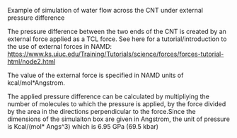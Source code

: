 Example of simulation of water flow across the CNT under external pressure difference

The pressure difference between the two ends of the CNT is created by an external force applied as a TCL force.
See here for a tutorial/introduction to the use of external forces in NAMD:
https://www.ks.uiuc.edu/Training/Tutorials/science/forces/forces-tutorial-html/node2.html

The value of the external force is specified in NAMD units of kcal/mol*Angstrom. 

The applied pressure difference can be calculated by multipliying the number of molecules to which the pressure is applied, by the force divided by the area in the directions perpendicular to the force.Since the dimensions of the simulaiton box are given in Angstrom, the unit of pressure is Kcal/(mol* Angs^3) which is 6.95 GPa (69.5 kbar)
